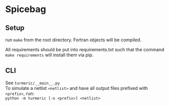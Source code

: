 # Spicebag

## Setup
run `make` from the root directory.
Fortran objects will be compiled.

All requirements should be put into requirements.txt such that the command `make requirements` will install them via pip.

## CLI
See `turmeric/__main__.py`  
To simulate a netlist `<netlist>` and have all output files prefixed with `<prefix>`, run:  
`python -m turmeric [-o <prefix>] <netlist>`
